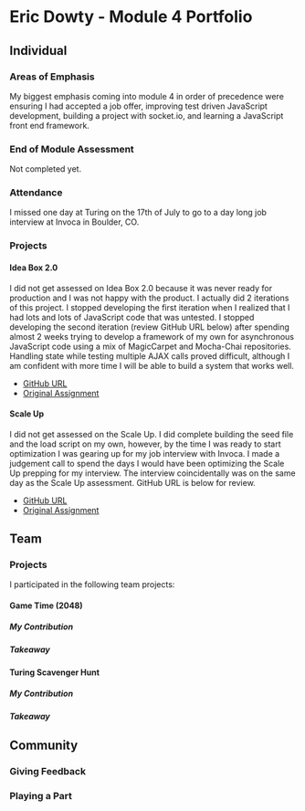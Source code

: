 # Eric Dowty - Module 4 Portfolio

## Individual

### Areas of Emphasis

My biggest emphasis coming into module 4 in order of precedence were ensuring I had accepted a job offer, improving test driven JavaScript development, building a project with socket.io, and learning a JavaScript front end framework. 

### End of Module Assessment

Not completed yet.

### Attendance

I missed one day at Turing on the 17th of July to go to a day long job interview at Invoca in Boulder, CO.

### Projects

#### Idea Box 2.0

I did not get assessed on Idea Box 2.0 because it was never ready for production and I was not happy with the product. I actually did 2 iterations of this project. I stopped developing the first iteration when I realized that I had lots and lots of JavaScript code that was untested. I stopped developing the second iteration (review GitHub URL below) after spending almost 2 weeks trying to develop a framework of my own for asynchronous JavaScript code using a mix of MagicCarpet and Mocha-Chai repositories. Handling state while testing multiple AJAX calls proved difficult, although I am confident with more time I will be able to build a system that works well.

* [GitHub URL](https://github.com/eric-dowty/ideabox-JavaScript)
* [Original Assignment](https://github.com/JumpstartLab/curriculum/blob/master/source/projects/revenge_of_idea_box.markdown)

#### Scale Up

I did not get assessed on the Scale Up. I did complete building the seed file and the load script on my own, however, by the time I was ready to start optimization I was gearing up for my job interview with Invoca. I made a judgement call to spend the days I would have been optimizing the Scale Up prepping for my interview. The interview coincidentally was on the same day as the Scale Up assessment. GitHub URL is below for review. 

* [GitHub URL](https://github.com/eric-dowty/HubStub)
* [Original Assignment](https://github.com/turingschool-examples/HubStub)

## Team

### Projects

  I participated in the following team projects:

#### Game Time (2048)
<!-- 
  * [GitHub URL](https://github.com/mirjoy/lights-out)
  * [Original Assignment](https://github.com/turingschool/lesson_plans/blob/master/ruby_04-apis_and_scalability/gametime_project.markdown)

  This week-and-a-half long project was a pure JavaScript implementation of a
  simple game. In our case that game was Lights Out. It was evaluated by Horace
  with the following results:

  "This is actually fun."

  * Functional Expectations 3-
  * Test-Driven Development 2
  * Breaking Logic into Components 3
  * Fundamental JavaScript & Style 3 -->

##### My Contribution

##### Takeaway

<!--   * OO JS is just a matter of organization
  * TDD is mostly self discipline
  * Project management tools are useful even in a team of two
 -->
#### Turing Scavenger Hunt

<!--   * [GitHub URL](https://github.com/indiesquidge/quibble)
  * [Original Assignment](https://github.com/JumpstartLab/curriculum/blob/master/source/projects/flack.markdown) -->

<!--   This two week mastery project was a demonstration of websockets and software as
  a service through a Slack clone. Our particular project aimed to provide a
  structure for groups to come to decisions. We were evaluated by Horace with the
  following results:

  * Services 2:
  * Encapsulation 2:
  * Rails MVC 3:
  * Test-Driven Development 2:
  * Deployment 3:
  * Features 3:
  * Interface 3:
  * Concept 3:
  * Project Management process 3: -->

##### My Contribution

##### Takeaway

<!--   * Code review is key to writing great software
  * Being the team member who touches everything forces you to keep a lot in your
  head at once.
  * Pick your battles. Let some design decisions go. -->

## Community

### Giving Feedback

<!--   According to the Feedback application:

  * I delivered 0% of the requested feedback -->

### Playing a Part

<!--   Throughout the six weeks I pushed myself to pair with as many other students as
  I could. I attended and advocated for every DSA session during the six weeks.

  * On Tuesday, May 19th, I deep cleaned the north refrigerator in classroom A.
  * On Friday, May 22nd, I delivered a lightning talk titled "Metaprogramming is
  Meta cool!"
  * On Tuesday, June 9th, I delivered an expanded version of my metaprogramming
  lightning talk at the Denver.rb beginner's track
  * On Friday, June 12th, I ran a student lead session on JavaScript for Rubyists
  * On Thrusday, June 18th, I delivered the metaprogramming lightning talk at
  Community Night
  * On Thursay, June 25th, I wrote a blog post titled "The Turing Bar" which was
  featured on turing.io
  * Also on Thursday, June 25th, my posse won the first ever posse cup.
#HopperPosse4Lyfe #hatersgonnahate #tastytears
  Read here about [Grace Hopper Con](http://gracehopper.org/) -->
